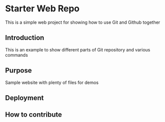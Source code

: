 # Starter Web Repo
This is a simple web project for showing how to use Git and Github together

## Introduction
This is an example to show different parts of Git repository and various commands


## Purpose

Sample website with plenty of files for demos

## Deployment

## How to contribute